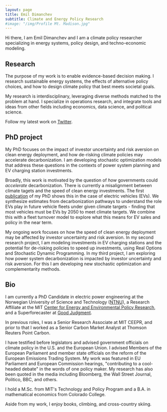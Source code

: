 ```yaml
---
layout: page
title: Emil Dimanchev
subtitle: Climate and Energy Policy Research
#image: "/img/Profile Mt. Madison.jpg"
---
```


Hi there, I am Emil Dimanchev and I am a climate policy researcher specializing in energy systems, policy design, and techno-economic modeling.

## Research

The purpose of my work is to enable evidence-based decision making. I research sustainable energy systems, the effects of alternative policy choices, and how to design climate policy that best meets societal goals. 

My research is interdisciplinary, leveraging diverse methods matched to the problem at hand. I specialize in operations research, and integrate tools and ideas from other fields including economics, data science, and political science. 

Follow my latest work on [Twitter](https://twitter.com/EmilDimanchev).

## PhD project

My PhD focuses on the impact of investor uncertainty and risk aversion on clean energy deployment, and how de-risking climate policies may accelerate decarbonization. I am developing stochastic optimization models that address these questions in the contexts of power system planning and EV charging station investments. 

Broadly, this work is motivated by the question of *how* governments could *accelerate* decarbonization. There is currently a misalignment between climate tagets and the speed of clean energy investments. The first [publication]([url](https://onlinelibrary.wiley.com/doi/10.1002/9783527831425.ch8)) of my PhD shows this in the case of electric vehicles (EVs). We synthesize estimates from decarbonization pathways to understand the role EVs play in future vehicle fleets under given climate targets - finding that most vehicles must be EVs by 2050 to meet climate targets. We combine this with a fleet turnover model to explore what this means for EV sales and policy in the near term.

My ongoing work focuses on how the speed of clean energy deployment may be affected by investor uncertainty and risk aversion. In my second research project, I am modeling investments in EV charging stations and the potential for de-risking policies to speed up investments, using Real Options and Stochastic Dynamic Programming. In my third project, I am exploring how power system decarbonization is impacted by investor uncertainty and risk aversion. For this I am developing new stochastic optimization and complementarity methods.

## Bio

I am currently a PhD Candidate in electric power engineering at the Norwegian University of Science and Technology ([NTNU](https://www.ntnu.edu/iel/groups/emesp#/view/about)), a Research Affiliate at the MIT [Center for Energy and Environmental Policy Research](https://ceepr.mit.edu/people/dimanchev-emil/), and a Superforecaster at [Good Judgment](https://goodjudgment.com). 

In previous roles, I was a Senior Research Associate at MIT CEEPR, and prior to that I worked as a Senior Carbon Market Analyst at Thomson Reuters Point Carbon.

I have testified before legislators and advised government officials on climate policy in the U.S. and the European Union. I advised Members of the European Parliament and member state officials on the reform of the European Emissions Trading System. My work was featured in EU Parliament and European Commission hearings, "contributing to a cool-headed debate" in the words of one policy maker. My research has also been quoted in the media including Bloomberg, the Wall Street Journal, Politico, BBC, and others.

I hold a M.Sc. from MIT's Technology and Policy Program and a B.A. in mathematical economics from Colorado College.

Aside from my work, I enjoy books, climbing, and cross-country skiing.
